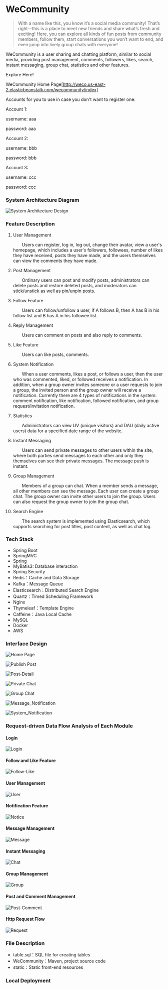 # WeCommunity
> With a name like this, you know it’s a social media community! That’s right—this is a place to meet new friends and share what’s fresh and exciting! Here, you can explore all kinds of fun posts from community members, follow them, start conversations you won’t want to end, and even jump into lively group chats with everyone!

WeCommunity is a user sharing and chatting platform, similar to social media, providing post management, comments, followers, likes, search, instant messaging, group chat, statistics and other features.

Explore Here!

WeCommunity Home Page[http://weco.us-east-2.elasticbeanstalk.com/wecommunity/index]

Accounts for you to use in case you don't want to register one:

Account 1:

username: aaa

password: aaa

Account 2:

username: bbb

password: bbb

Account 3:

username: ccc

password: ccc

### System Architecture Diagram

![System Architecture Design](docs/images/Architecture.png "System Architecture Design")


### Feature Description

1. User Management

   &emsp;&emsp;Users can register, log in, log out, change their avatar, view a user's homepage, which includes a user's followers, followees, number of likes they have received, posts they have made, and the users themselves can view the comments they have made.

2. Post Management

   &emsp;&emsp;Ordinary users can post and modify posts, administrators can delete posts and restore deleted posts, and moderators can stick/unstick as well as pin/unpin posts.

3. Follow Feature

   &emsp;&emsp;Users can follow/unfollow a user, if A follows B, then A has B in his follow list and B has A in his followee list.

4. Reply Management

   &emsp;&emsp;Users can comment on posts and also reply to comments.

5. Like Feature

   &emsp;&emsp;Users can like posts, comments.

6. System Notification

   &emsp;&emsp;When a user comments, likes a post, or follows a user, then the user who was commented, liked, or followed receives a notification. In addition, when a group owner invites someone or a user requests to join a group, the invited person and the group owner will receive a notification. Currently there are 4 types of notifications in the system: comment notification, like notification, followed notification, and group request/invitation notification.

7. Statistics

   &emsp;&emsp;Administrators can view UV (unique visitors) and DAU (daily active users) data for a specified date range of the website.

8. Instant Messaging

   &emsp;&emsp;Users can send private messages to other users within the site, where both parties send messages to each other and only they themselves can see their private messages. The message push is instant.

9. Group Management

   &emsp;&emsp;Members of a group can chat. When a member sends a message, all other members can see the message. Each user can create a group chat. The group owner can invite other users to join the group. Users can also request the group owner to join the group chat.

10. Search Engine

    &emsp;&emsp;The search system is implemented using Elasticsearch, which supports searching for post titles, post content, as well as chat log.



### Tech Stack

- Spring Boot
- SpringMVC
- Spring
- MyBatis3: Database interaction
- Spring Security
- Redis：Cache and Data Storage
- Kafka：Message Queue
- Elasticsearch：Distributed Search Engine
- Quartz：Timed Scheduling Framework
- Nginx
- Thymeleaf：Template Engine
- Caffeine：Java Local Cache
- MySQL
- Docker
- AWS

### Interface Design

![Home Page](docs/images/home.png "Home Page")

![Publish Post](docs/images/publish.png "Publish-Post")

![Post-Detail](docs/images/post.png "Post-Detail")

![Private Chat](docs/images/private-chat.png "Private Chat")

![Group Chat](docs/images/group-chat.png "Group Chat")

![Message_Notification](docs/images/message-notice.png "System_Notification")

![System_Notification](docs/images/system-notice.png "System_Notification")


### Request-driven Data Flow Analysis of Each Module

#### Login

![Login](docs/images/Login.png)

#### Follow and Like Feature

![Follow-Like](docs/images/Follow-Like.png)

#### User Management

![User](docs/images/User.png)

#### Notification Feature

![Notice](docs/images/Notice.png)

#### Message Management

![Message](docs/images/Message.png)

#### Instant Messaging

![Chat](docs/images/Chat.png)

#### Group Management

![Group](docs/images/Group.png)

#### Post and Comment Management

![Post-Comment](docs/images/Post-Comment.png)

#### Http Request Flow

![Request](docs/images/Request.png)



### File Description

- table.sql：SQL file for creating tables
- WeCommunity：Maven, project source code
- static：Static front-end resources



### Local Deployment
